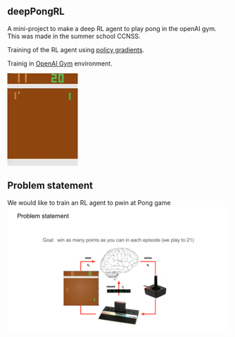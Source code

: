 ## deepPongRL
A mini-project to make a deep RL agent to play pong in the openAI gym. This was made in the summer school CCNSS.

Training of the RL agent using [policy gradients](http://karpathy.github.io/2016/05/31/rl/). 

Trainig in [OpenAI Gym](https://gym.openai.com/) environment.

[![Example trained](https://github.com/Immiora/deepPongRL/blob/master/openaigym.video.0.8268.video000001.mp4_snapshot.jpg?raw=true)](https://github.com/Immiora/deepPongRL/blob/master/openaigym.video.0.8268.video000001.mp4?raw=true)

## Problem statement
We would like to train an RL agent to pwin at Pong game 
![problem_statement](https://github.com/Immiora/deepPongRL/blob/master/final_report/Slide2.png?raw=true)

